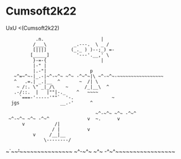 # Cumsoft2k22
UxU &lt;(Cumsoft2k22)

               .n.                     |
              /___\          _.---.  \ _ /
              [|||]         (_._ ) )--;_) =-
             [_____]          '---'.__,' \
              }-=-{                    |
              |-" |
              |.-"|                p
       ~^=~^~-|_.-|~^-~^~ ~^~ -^~^~|\ ~^-~^~-~~~~~~~~~~~~~~~~~
       ^   .=.| _.|__  ^       ~  /| \
        ~ /:. \" _|_/\    ~      /_|__\  ^
       .-/::.  |   |""|-._    ^   ~~~~
         `===-'-----'""`  '-.              ~
      jgs               __.-'      ^
        
                                     ~^-~^~ ~^~ -^~^
     ~^-~^~ ~^~ -^~^              v  ~.      v
          v           /|
                     / |          v
              v     /__|__
                  \--------/
~`~~~~~~'~~~~~~~~~~~~~~~~~~~ ~^-~^~ ~^~ -^~^~~~~~~~~~~~~~~~~~

